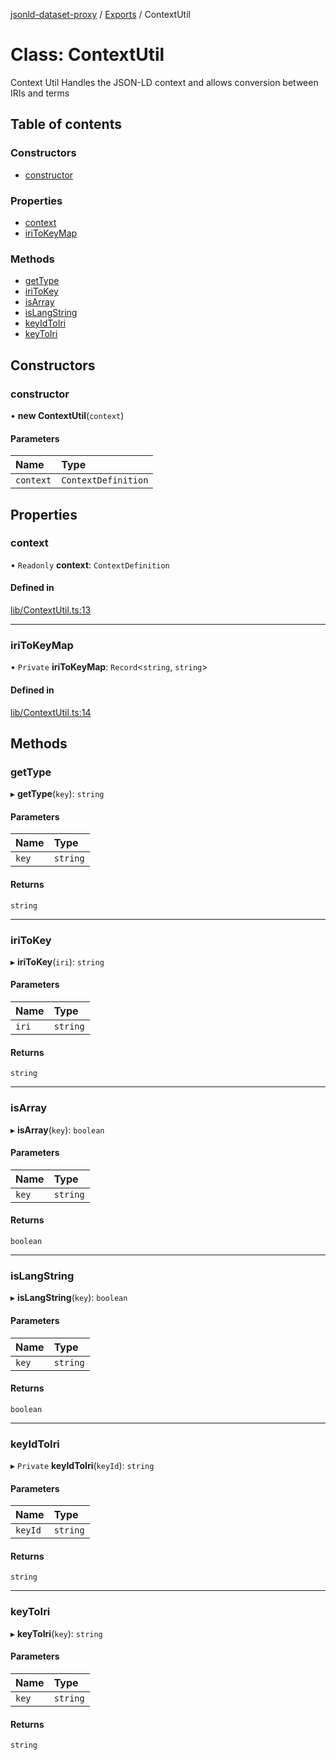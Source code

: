 [jsonld-dataset-proxy](../README.md) / [Exports](../modules.md) / ContextUtil

# Class: ContextUtil

Context Util
Handles the JSON-LD context and allows conversion between IRIs and terms

## Table of contents

### Constructors

- [constructor](ContextUtil.md#constructor)

### Properties

- [context](ContextUtil.md#context)
- [iriToKeyMap](ContextUtil.md#iritokeymap)

### Methods

- [getType](ContextUtil.md#gettype)
- [iriToKey](ContextUtil.md#iritokey)
- [isArray](ContextUtil.md#isarray)
- [isLangString](ContextUtil.md#islangstring)
- [keyIdToIri](ContextUtil.md#keyidtoiri)
- [keyToIri](ContextUtil.md#keytoiri)

## Constructors

### constructor

• **new ContextUtil**(`context`)

#### Parameters

| Name | Type |
| :------ | :------ |
| `context` | `ContextDefinition` |

## Properties

### context

• `Readonly` **context**: `ContextDefinition`

#### Defined in

[lib/ContextUtil.ts:13](https://github.com/o-development/jsonld-dataset-proxy/blob/188f397/lib/ContextUtil.ts#L13)

___

### iriToKeyMap

• `Private` **iriToKeyMap**: `Record`<`string`, `string`\>

#### Defined in

[lib/ContextUtil.ts:14](https://github.com/o-development/jsonld-dataset-proxy/blob/188f397/lib/ContextUtil.ts#L14)

## Methods

### getType

▸ **getType**(`key`): `string`

#### Parameters

| Name | Type |
| :------ | :------ |
| `key` | `string` |

#### Returns

`string`

___

### iriToKey

▸ **iriToKey**(`iri`): `string`

#### Parameters

| Name | Type |
| :------ | :------ |
| `iri` | `string` |

#### Returns

`string`

___

### isArray

▸ **isArray**(`key`): `boolean`

#### Parameters

| Name | Type |
| :------ | :------ |
| `key` | `string` |

#### Returns

`boolean`

___

### isLangString

▸ **isLangString**(`key`): `boolean`

#### Parameters

| Name | Type |
| :------ | :------ |
| `key` | `string` |

#### Returns

`boolean`

___

### keyIdToIri

▸ `Private` **keyIdToIri**(`keyId`): `string`

#### Parameters

| Name | Type |
| :------ | :------ |
| `keyId` | `string` |

#### Returns

`string`

___

### keyToIri

▸ **keyToIri**(`key`): `string`

#### Parameters

| Name | Type |
| :------ | :------ |
| `key` | `string` |

#### Returns

`string`
